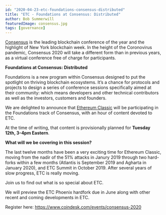 ```yaml
---
id: "2020-04-23-etc-foundations-consensus-distributed"
title: "ETC - Foundations at Consensus: Distributed"
author: Bob Summerwill
featuredImage: consensus.jpg
tags: [governance]
---
```


[Consensus](https://www.coindesk.com/events/consensus-2020) is the leading blockchain conference of the year and the highlight of New York blockchain week.
In the height of the Coronovirus pandemic, Consensus 2020 will take a different form
than in previous years, as a virtual conference free of charge for participants.

**Foundations at Consensus: Distributed**

Foundations is a new program within Consensus designed to put the spotlight on thriving blockchain ecosystems. It’s a chance for protocols and projects to design a series of conference sessions specifically aimed at their community: which means developers and other technical contributors as well as the investors, customers and founders. 

We are delighted to announce that [Ethereum Classic](https://ethereumclassic.org)
will be participating in the Foundations track of Consensus, with an hour of
content devoted to ETC.

At the time of writing, that content is provisionally planned for **Tuesday 12th, 3-4pm Eastern**.

**What will we be covering in this session?**

The last twelve months have been a very exciting time for Ethereum Classic, moving
from the nadir of the 51% attacks in Janury 2019 through two hard-forks within a
few months (Atlantis is September 2019 and Agharta in January 2020), and ETC
Summit in October 2019.  After several years of slow progress, ETC is really moving.

Join us to find out what is so special about ETC.

We will preview the ETC Phoenix hardfork due in June along with other recent and coming developments in ETC.

Register here:
https://www.coindesk.com/events/consensus-2020
